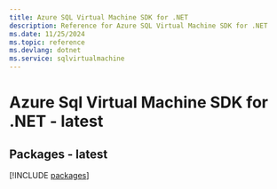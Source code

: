 ```yaml
---
title: Azure SQL Virtual Machine SDK for .NET
description: Reference for Azure SQL Virtual Machine SDK for .NET
ms.date: 11/25/2024
ms.topic: reference
ms.devlang: dotnet
ms.service: sqlvirtualmachine
---
```

# Azure Sql Virtual Machine SDK for .NET - latest
## Packages - latest
[!INCLUDE [packages](sql-virtual-machine-index.md)]
